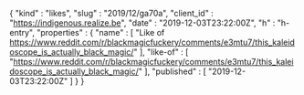 {
  "kind" : "likes",
  "slug" : "2019/12/ga70a",
  "client_id" : "https://indigenous.realize.be",
  "date" : "2019-12-03T23:22:00Z",
  "h" : "h-entry",
  "properties" : {
    "name" : [ "Like of https://www.reddit.com/r/blackmagicfuckery/comments/e3mtu7/this_kaleidoscope_is_actually_black_magic/" ],
    "like-of" : [ "https://www.reddit.com/r/blackmagicfuckery/comments/e3mtu7/this_kaleidoscope_is_actually_black_magic/" ],
    "published" : [ "2019-12-03T23:22:00Z" ]
  }
}

